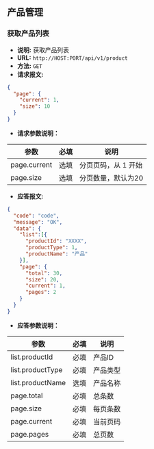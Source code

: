 ## 产品管理

### 获取产品列表
- **说明:** 获取产品列表
- **URL:** `http://HOST:PORT/api/v1/product`
- **方法:** `GET`
- **请求报文:**
```json
{
  "page": {
    "current": 1,
    "size": 10
  }
}
```
- **请求参数说明：**

| 参数  | 必填  | 说明  |
| ------------ | ------------ | ------------ |
| page.current  | 选填  | 分页页码，从 1 开始  |
| page.size  | 选填  | 分页数量，默认为20 |

- **应答报文:**

```json
{
  "code": "code",
  "message": "OK",
  "data": {
    "list":[{
      "productId": "XXXX",
      "productType": 1,
      "productName": "产品"
    }],
    "page": {
      "total": 30,
      "size": 20,
      "current": 1,
      "pages": 2
    }
  }
}
```
- **应答参数说明：**

| 参数  | 必填  | 说明  |
| ------------ | ------------ | ------------ |
| list.productId  | 必填  | 产品ID  |
| list.productType  | 必填  | 产品类型 |
| list.productName  | 选填  | 产品名称  |
| page.total  | 必填  | 总条数  |
| page.size  | 必填  | 每页条数  |
| page.current  | 必填  | 当前页码  |
| page.pages  | 必填  | 总页数  |